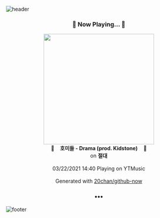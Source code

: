 ![header](https://capsule-render.vercel.app/api?type=wave&height=170&section=header&text=Hi.%20I'm%20SHIFT&fontColor=090707&fontAlignX=45&fontAlignY=65&fontSize=100)

<h3 align="center">🎵 Now Playing... 🎵</h3>
<p align="center">
  <a href="https://music.youtube.com/watch?v=kk-dwdwnqgI">
    <img width="300" src="https://lh3.googleusercontent.com/4DASBhIRAgCFRte_In6V714gASXB4H8BMXvH-Os0xfNZZqOLwGJXHD3uVyXiGp3JLQNVQg4HUZoBJLY61A">
  </a>
  <br>
  🎵&nbsp&nbsp&nbsp <b>호미들 - Drama (prod. Kidstone)</b> &nbsp&nbsp&nbsp🎵
  <br>
  on <b>절대</b>
  
  <br />
  <br />
  03/22/2021 14:40 Playing on YTMusic
  <br />
  <br />
  Generated with <a href="https://github.com/20chan/github-now">20chan/github-now</a>
</p>

<h3 align="center">•••</h3>

![footer](https://capsule-render.vercel.app/api?type=wave&height=150&section=footer)
